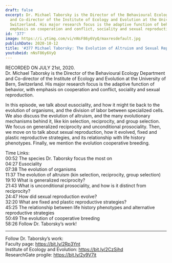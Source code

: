 ```yaml
---
draft: false
excerpt: Dr. Michael Taborsky is the Director of the Behavioural Ecology Department
  and Co-director of the Institute of Ecology and Evolution at the University of Bern,
  Switzerland. His major research focus is the adaptive function of behavior, with
  emphasis on cooperation and conflict, sociality and sexual reproduction.
id: '377'
image: https://i.ytimg.com/vi/nNsF86y6VyQ/maxresdefault.jpg
publishDate: 2020-10-12
title: '#377 Michael Taborsky: The Evolution of Altruism and Sexual Reproduction'
youtubeid: nNsF86y6VyQ
---
```

RECORDED ON JULY 21st, 2020.  
Dr. Michael Taborsky is the Director of the Behavioural Ecology Department and Co-director of the Institute of Ecology and Evolution at the University of Bern, Switzerland. His major research focus is the adaptive function of behavior, with emphasis on cooperation and conflict, sociality and sexual reproduction.

In this episode, we talk about eusociality, and how it might tie back to the evolution of organisms, and the division of labor between specialized cells. We also discuss the evolution of altruism, and the many evolutionary mechanisms behind it, like kin selection, reciprocity, and group selection. We focus on generalized reciprocity and unconditional prosociality. Then, we move on to talk about sexual reproduction, how it evolved, fixed and plastic reproductive strategies, and its relationship with life history phenotypes. Finally, we mention the evolution cooperative breeding.

Time Links:  
00:52  The species Dr. Taborsky focus the most on  
04:27  Eusociality  
07:38  The evolution of organisms  
11:37  The evolution of altruism (kin selection, reciprocity, group selection)  
19:10  What is generalized reciprocity?  
21:43  What is unconditional prosociality, and how is it distinct from reciprocity?  
24:47  How did sexual reproduction evolve?  
32:20  What are fixed and plastic reproductive strategies?  
45:25  The relationship between life history phenotypes and alternative reproductive strategies  
50:49  The evolution of cooperative breeding  
58:26  Follow Dr. Taborsky’s work!

---

Follow Dr. Taborsky’s work:  
Faculty page: https://bit.ly/2Rp3Ynt  
Institute of Ecology and Evolution: https://bit.ly/2CzSjhd  
ResearchGate progile: https://bit.ly/2y9V7it

